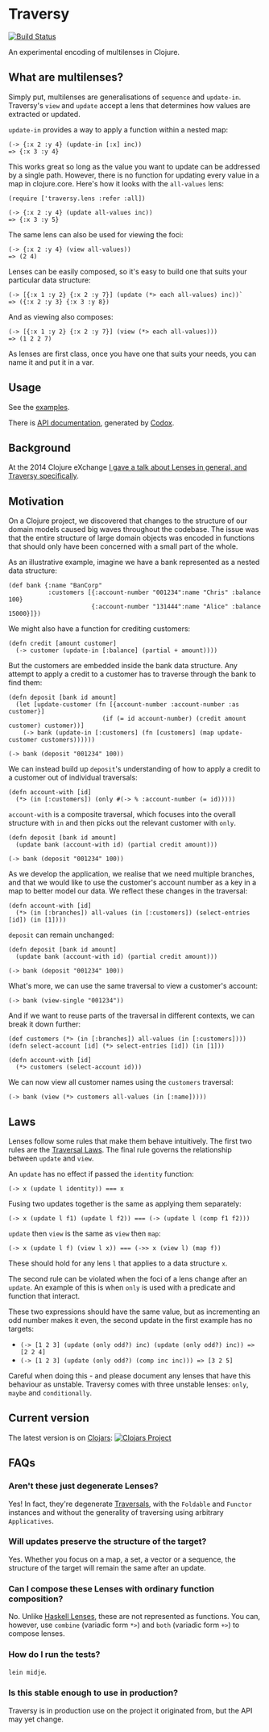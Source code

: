# Traversy

[![Build Status](https://travis-ci.org/ctford/traversy.png)](https://travis-ci.org/ctford/traversy)

An experimental encoding of multilenses in Clojure.

## What are multilenses?

Simply put, multilenses are generalisations of `sequence` and `update-in`. Traversy's `view` and `update`
accept a lens that determines how values are extracted or updated.

`update-in` provides a way to apply a function within a nested map:

    (-> {:x 2 :y 4} (update-in [:x] inc))
    => {:x 3 :y 4}
    
This works great so long as the value you want to update can be addressed by a single path. However,
there is no function for updating every value in a map in clojure.core. Here's how it looks with the
`all-values` lens:

    (require ['traversy.lens :refer :all])
    
    (-> {:x 2 :y 4} (update all-values inc))
    => {:x 3 :y 5}

The same lens can also be used for viewing the foci:

    (-> {:x 2 :y 4} (view all-values))
    => (2 4)

Lenses can be easily composed, so it's easy to build one that suits your particular data structure:

    (-> [{:x 1 :y 2} {:x 2 :y 7}] (update (*> each all-values) inc))`
    => ({:x 2 :y 3} {:x 3 :y 8})

And as viewing also composes:

    (-> [{:x 1 :y 2} {:x 2 :y 7}] (view (*> each all-values)))
    => (1 2 2 7)

As lenses are first class, once you have one that suits your needs, you can name it and put it in a var.

## Usage

See the [examples](test/traversy/test/lens.clj).

There is [API documentation](http://ctford.github.io/traversy/), generated by [Codox](https://github.com/weavejester/codox).

## Background

At the 2014 Clojure eXchange [I gave a talk about Lenses in general, and Traversy
specifically](https://skillsmatter.com/skillscasts/6034-journey-through-the-looking-glass).

## Motivation

On a Clojure project, we discovered that changes to the structure of our domain models caused
big waves throughout the codebase. The issue was that the entire structure of large domain objects was encoded
in functions that should only have been concerned with a small part of the whole.

As an illustrative example, imagine we have a bank represented as a nested data structure:

    (def bank {:name "BanCorp"
               :customers [{:account-number "001234":name "Chris" :balance 100}
                           {:account-number "131444":name "Alice" :balance 15000}]})

We might also have a function for crediting customers:

    (defn credit [amount customer]
      (-> customer (update-in [:balance] (partial + amount))))

But the customers are embedded inside the bank data structure. Any attempt to apply a credit to a customer
has to traverse through the bank to find them:

    (defn deposit [bank id amount]
      (let [update-customer (fn [{account-number :account-number :as customer}]
                              (if (= id account-number) (credit amount customer) customer))]
        (-> bank (update-in [:customers] (fn [customers] (map update-customer customers))))))

    (-> bank (deposit "001234" 100))

We can instead build up `deposit`'s understanding of how to apply a credit to a customer out of individual
traversals:

    (defn account-with [id]
      (*> (in [:customers]) (only #(-> % :account-number (= id)))))

`account-with` is a composite traversal, which focuses into the overall structure with `in` and then picks out the
relevant customer with `only`.

    (defn deposit [bank id amount]
      (update bank (account-with id) (partial credit amount)))

    (-> bank (deposit "001234" 100))

As we develop the application, we realise that we need multiple branches, and that we would like to use the
customer's account number as a key in a map to better model our data. We reflect these changes in the traversal:

    (defn account-with [id]
      (*> (in [:branches]) all-values (in [:customers]) (select-entries [id]) (in [1])))

`deposit` can remain unchanged:

    (defn deposit [bank id amount]
      (update bank (account-with id) (partial credit amount)))

    (-> bank (deposit "001234" 100))

What's more, we can use the same traversal to view a customer's account:

    (-> bank (view-single "001234"))

And if we want to reuse parts of the traversal in different contexts, we can break it down further:

    (def customers (*> (in [:branches]) all-values (in [:customers])))
    (defn select-account [id] (*> select-entries [id]) (in [1]))

    (defn account-with [id]
      (*> customers (select-account id)))

We can now view all customer names using the `customers` traversal:

    (-> bank (view (*> customers all-values (in [:name]))))

## Laws

Lenses follow some rules that make them behave intuitively. The first two rules are the [Traversal Laws](http://hackage.haskell.org/package/lens-2.3/docs/Control-Lens-Traversal.html#t:Traversal).
The final rule governs the relationship between `update` and `view`.

An `update` has no effect if passed the `identity` function:

    (-> x (update l identity)) === x

Fusing two updates together is the same as applying them separately:

    (-> x (update l f1) (update l f2)) === (-> (update l (comp f1 f2)))

`update` then `view` is the same as `view` then `map`:

    (-> x (update l f) (view l x)) === (->> x (view l) (map f))

These should hold for any lens `l` that applies to a data structure `x`.

The second rule can be violated when the foci of a lens change after an `update`. An example of
this is when `only` is used with a predicate and function that interact.

These two expressions should have the same value, but as incrementing an odd number makes it even,
the second update in the first example has no targets:
* `(-> [1 2 3] (update (only odd?) inc) (update (only odd?) inc)) => [2 2 4]`
* `(-> [1 2 3] (update (only odd?) (comp inc inc))) => [3 2 5]`

Careful when doing this - and please document any lenses that have this behaviour as unstable. Traversy
comes with three unstable lenses: `only`, `maybe` and `conditionally`.

## Current version

The latest version is on [Clojars](https://clojars.org/traversy):
[![Clojars Project](http://clojars.org/traversy/latest-version.svg)](http://clojars.org/traversy)

## FAQs

### Aren't these just degenerate Lenses?

Yes! In fact, they're degenerate
[Traversals](http://hackage.haskell.org/package/lens-2.3/docs/Control-Lens-Traversal.html), with the `Foldable` and
`Functor` instances and without the generality of traversing using arbitrary `Applicatives`.


### Will updates preserve the structure of the target?

Yes. Whether you focus on a map, a set, a vector or a sequence, the structure of the target will remain
the same after an update.

### Can I compose these Lenses with ordinary function composition?

No. Unlike [Haskell Lenses](http://hackage.haskell.org/package/lens), these are not represented as functions.
You can, however, use `combine` (variadic form `*>`) and `both` (variadic form `+>`) to compose lenses.

### How do I run the tests?

`lein midje`.

### Is this stable enough to use in production?

Traversy is in production use on the project it originated from, but the API may yet change.
